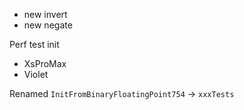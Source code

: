 - new invert
- new negate

Perf test init
- XsProMax
- Violet

Renamed `InitFromBinaryFloatingPoint754` -> `xxxTests`
